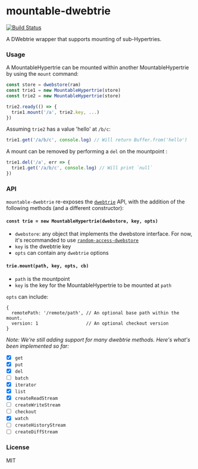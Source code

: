 # mountable-dwebtrie
[![Build Status](https://travis-ci.com/andrewosh/mountable-dwebtrie.svg?token=WgJmQm3Kc6qzq1pzYrkx&branch=master)](https://travis-ci.com/andrewosh/mountable-dwebtrie)

A DWebtrie wrapper that supports mounting of sub-Hypertries.

### Usage
A MountableHypertrie can be mounted within another MountableHypertrie by using the `mount` command:
```js
const store = dwebstore(ram)
const trie1 = new MountableHypertrie(store)
const trie2 = new MountableHypertrie(store)

trie2.ready(() => {
  trie1.mount('/a', trie2.key, ...)
})
```
Assuming `trie2` has a value 'hello' at `/b/c`:
```js
trie1.get('/a/b/c', console.log) // Will return Buffer.from('hello')
```

A mount can be removed by performing a `del` on the mountpoint :
```js
trie1.del('/a', err => {
  trie1.get('/a/b/c', console.log) // Will print `null`
})
```
### API
`mountable-dwebtrie` re-exposes the [`dwebtrie`](https://github.com/distributedweb/dwebtrie) API, with the addition of the following methods (and a different constructor):

#### `const trie = new MountableHypertrie(dwebstore, key, opts)`
- `dwebstore`: any object that implements the dwebstore interface. For now, it's recommanded to use [`random-access-dwebstore`](https://github.com/andrewosh/random-access-dwebstore)
- `key` is the dwebtrie key
- `opts` can contain any `dwebtrie` options

#### `trie.mount(path, key, opts, cb)`
- `path` is the mountpoint
- `key` is the key for the MountableHypertrie to be mounted at `path`

`opts` can include:
```
{
  remotePath: '/remote/path', // An optional base path within the mount.
  version: 1                  // An optional checkout version
}
```

_Note: We're still adding support for many dwebtrie methods. Here's what's been implemented so far:_

- [x] `get`
- [x] `put`
- [x] `del`
- [ ] `batch`
- [x] `iterator`
- [x] `list`
- [x] `createReadStream`
- [ ] `createWriteStream`
- [ ] `checkout`
- [x] `watch`
- [ ] `createHistoryStream`
- [ ] `createDiffStream`

### License
MIT
